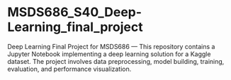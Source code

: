 # MSDS686_S40_Deep-Learning_final_project
Deep Learning Final Project for MSDS686 — This repository contains a Jupyter Notebook implementing a deep learning solution for a Kaggle dataset. The project involves data preprocessing, model building, training, evaluation, and performance visualization.

